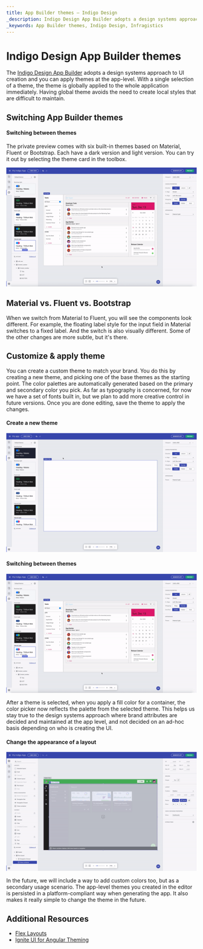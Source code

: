 ```yaml
---
title: App Builder themes – Indigo Design
_description: Indigo Design App Builder adopts a design systems approach to UI creation, and you can apply themes at the app-level. This avoids the need to create local styles that are difficult to maintain. 
_keywords: App Builder themes, Indigo Design, Infragistics
---
```


# Indigo Design App Builder themes

The [Indigo Design App Builder]({environment:infragisticsBaseUrl}/products/indigo-design/app-builder) adopts a design systems approach to UI creation and you can apply themes at the app-level. With a single selection of a theme, the theme is globally applied to the whole application immediately. Having global theme avoids the need to create local styles that are difficult to maintain.  

## Switching App Builder themes 

#### Switching between themes
The private preview comes with six built-in themes based on Material, Fluent or Bootstrap. Each have a dark version and light version. You can try it out by selecting the theme card in the toolbox.  

<img class="responsive-img" src="../images/switching-between-themes-Indigo-Design-App-Builder.gif" />

## Material vs. Fluent vs. Bootstrap 

When we switch from Material to Fluent, you will see the components look different. For example, the floating label style for the input field in Material switches to a fixed label. And the switch is also visually different. Some of the other changes are more subtle, but it's there. 

## Customize & apply theme 

You can create a custom theme to match your brand. You do this by creating a new theme, and picking one of the base themes as the starting point. The color palettes are automatically generated based on the primary and secondary color you pick. As far as typography is concerned, for now we have a set of fonts built in, but we plan to add more creative control in future versions. Once you are done editing, save the theme to apply the changes.  

#### Create a new theme
<img class="responsive-img" src="../images/create-theme-Indigo-Design-App-Builder.gif" />

#### Switching between themes
<img class="responsive-img" src="../images/switching-between-themes-Indigo-Design-App-Builder.gif" />

After a theme is selected, when you apply a fill color for a container, the color picker now reflects the palette from the selected theme. This helps us stay true to the design systems approach where brand attributes are decided and maintained at the app level, and not decided on an ad-hoc basis depending on who is creating the UI. 

#### Change the appearance of a layout
<img class="responsive-img" src="../images/change-appearance-Indigo-Design-App-Builder.gif" />


In the future, we will include a way to add custom colors too, but as a secondary usage scenario. The app-level themes you created in the editor is persisted in a platform-compliant way when generating the app. It also makes it really simple to change the theme in the future.  

## Additional Resources

<div class="divider--half"></div>

* [Flex Layouts](flex-layouts.md)
* [Ignite UI for Angular Theming]({environment:infragisticsBaseUrl}/products/ignite-ui-angular/angular/components/themes/index)